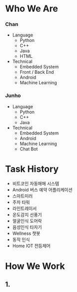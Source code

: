 # Who We Are
### Chan
- Language
  - Python
  - C++
  - Java
  - HTML
- Technical
  - Embedded System
  - Front / Back End
  - Android
  - Machine Learning
### Junho
- Language
  - Python
  - C++
  - Java
- Technical
  - Embedded System
  - Android
  - Machine Learning
  - Chat Bot

# Task History
- 비트코인 자동매매 시스템
- Android 버스 예약 어플리케이션
- 스마트미러
- 주차 타워
- 라인트레이서
- 온도감지 선풍기
- 얼굴인식 도어락
- 음성인식 타자기
- Wellness 챗봇
- 동작 인식
- Home IOT 전등제어

# How We Work
## 1. 
